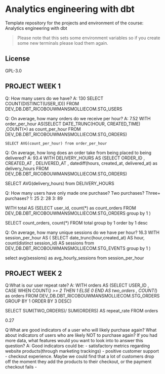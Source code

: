 # Analytics engineering with dbt

Template repository for the projects and environment of the course: Analytics engineering with dbt

> Please note that this sets some environment variables so if you create some new terminals please load them again.

## License
GPL-3.0


## PROJECT WEEK 1
Q: How many users do we have?
A: 130
    SELECT COUNT(DISTINCT(USER_ID)) FROM DEV_DB.DBT_RICOBOUWMANSMOLLIECOM.STG_USERS

Q: On average, how many orders do we receive per hour?
A: 7.52
WITH order_per_hour AS(SELECT 
    DATE_TRUNC(HOUR, CREATED_TIME)
    ,COUNT(*) as count_per_hour 
    FROM DEV_DB.DBT_RICOBOUWMANSMOLLIECOM.STG_ORDERS)

    SELECT AVG(count_per_hour) from order_per_hour

Q: On average, how long does an order take from being placed to being delivered?
A: 93.4
WITH DELIVERY_HOURS AS (SELECT ORDER_ID
, CREATED_AT
, DELIVERED_AT 
, datediff(hours, created_at, delivered_at) as delivery_hours
FROM DEV_DB.DBT_RICOBOUWMANSMOLLIECOM.STG_ORDERS)

SELECT AVG(delivery_hours) from DELIVERY_HOURS

Q: How many users have only made one purchase? Two purchases? Three+ purchases?
1: 25
2: 28
3: 89

WITH total AS (SELECT user_id, count(*) as count_orders  FROM DEV_DB.DBT_RICOBOUWMANSMOLLIECOM.STG_ORDERS 
group by 1 
)

SELECT count_orders, count(*) FROM total
group by 1
order by 1 desc

Q: On average, how many unique sessions do we have per hour?
16.3
WITH session_per_hour AS (
SELECT 
    date_trunc(hour,created_at) AS hour,
    count(distinct session_id) AS sessions
from DEV_DB.DBT_RICOBOUWMANSMOLLIECOM.STG_EVENTS
group by 1 
)

select 
    avg(sessions) as avg_hourly_sessions 
from session_per_hour

## PROJECT WEEK 2
Q:What is our user repeat rate?
A: WITH orders AS (SELECT USER_ID
, CASE WHEN COUNT(*) >= 2 THEN 1 ELSE 0 END AS two_orders
, COUNT(*) as orders
FROM DEV_DB.DBT_RICOBOUWMANSMOLLIECOM.STG_ORDERS
GROUP BY 1
ORDER BY 3 DESC)

SELECT SUM(TWO_ORDERS)/ SUM(ORDERS) AS repeat_rate
FROM orders

0.27

Q:What are good indicators of a user who will likely purchase again? What about indicators of users who are likely NOT to purchase again? If you had more data, what features would you want to look into to answer this question?
A: Good indicators could be:
    - satisfactory metrics regarding website products(through marketing trackings)
    - positive customer support
    - checkout experience. Maybe we could find that a lot of customers drop off the moment they add the products to their checkout, or the payment checkout fails
    - 
